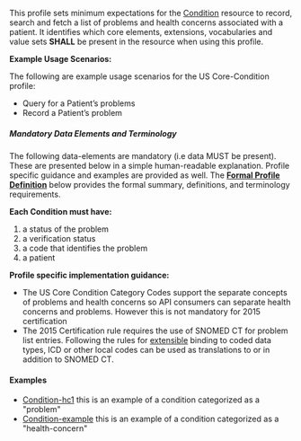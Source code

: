 ﻿This profile sets minimum expectations for the [Condition] resource to record, search and fetch a  list of problems and health concerns associated with a patient. It identifies which core elements, extensions, vocabularies and value sets **SHALL** be present in the resource when using this profile.

**Example Usage Scenarios:**

The following are example usage scenarios for the US Core-Condition profile:

-   Query for a Patient’s problems
-   Record a Patient’s problem

##### Mandatory Data Elements and Terminology


The following data-elements are mandatory (i.e data MUST be present). These are presented below in a simple human-readable explanation.  Profile specific guidance and examples are provided as well.  The [**Formal Profile Definition**](#profile) below provides the  formal summary, definitions, and  terminology requirements.  

**Each Condition must have:**

1.  a status of the problem
1.  a verification status
1.  a code that identifies the problem
1.  a patient

**Profile specific implementation guidance:**

* The US Core Condition Category Codes support the separate concepts of problems and health concerns so API consumers can separate health concerns and problems. However this is not mandatory for 2015 certification
* The 2015 Certification rule requires the use of SNOMED CT for problem list entries. Following the rules for [extensible] binding to coded data types, ICD or other local codes can be used as translations to or in addition to SNOMED CT.

#### Examples

 - [Condition-hc1](condition-hc1.html) this is an example of a condition categorized as a "problem"
 - [Condition-example](condition-example.html) this is an example of a condition categorized as a "health-concern"

[Condition]: http://build.fhir.org/condition.html
[extensible]: http://build.fhir.org/terminologies.html#extensible
